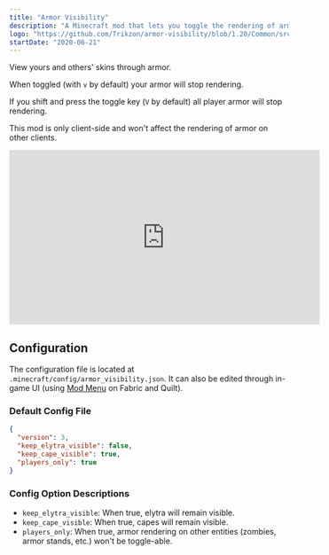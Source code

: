 ```yaml
---
title: "Armor Visibility"
description: "A Minecraft mod that lets you toggle the rendering of armor (and elytra) with a keyboard shortcut."
logo: "https://github.com/Trikzon/armor-visibility/blob/1.20/Common/src/main/resources/assets/armor_visibility/icon.png?raw=true"
startDate: "2020-06-21"
---
```


View yours and others' skins through armor.

When toggled (with `v` by default) your armor will stop rendering.

If you shift and press the toggle key (`V` by default) all player armor will stop rendering.

This mod is only client-side and won't affect the rendering of armor on other clients.

<iframe width="560" height="315" src="https://www.youtube-nocookie.com/embed/y9PXSRNULdw" title="YouTube video player" frameborder="0" allow="accelerometer; autoplay; clipboard-write; encrypted-media; gyroscope; picture-in-picture; web-share" allowfullscreen></iframe>

## Configuration
The configuration file is located at `.minecraft/config/armor_visibility.json`. It can also be edited through in-game UI (using [Mod Menu](https://modrinth.com/mod/modmenu) on Fabric and Quilt).

### Default Config File
```json
{
  "version": 3,
  "keep_elytra_visible": false,
  "keep_cape_visible": true,
  "players_only": true
}
```

### Config Option Descriptions
- `keep_elytra_visible`: When true, elytra will remain visible.
- `keep_cape_visible`: When true, capes will remain visible.
- `players_only`: When true, armor rendering on other entities (zombies, armor stands, etc.) won't be toggle-able.
